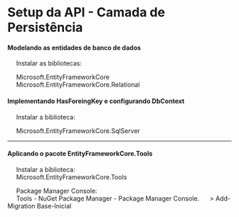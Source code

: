 <h1 align="left">Setup da API - Camada de Persistência</h1>

<h4 align="left">Modelando as entidades de banco de dados</h4>

<p align="left">
  &nbsp;&nbsp;&nbsp;&nbsp;&nbsp;Instalar as bibliotecas:<br />

  &nbsp;&nbsp;&nbsp;&nbsp;&nbsp;Microsoft.EntityFrameworkCore<br />
  &nbsp;&nbsp;&nbsp;&nbsp;&nbsp;Microsoft.EntityFrameworkCore.Relational
</p>

<h4 align="left">Implementando HasForeingKey e configurando DbContext</h4>

<p align="left">
  &nbsp;&nbsp;&nbsp;&nbsp;&nbsp;Instalar a biblioteca:<br />

  &nbsp;&nbsp;&nbsp;&nbsp;&nbsp;Microsoft.EntityFrameworkCore.SqlServer
</p>

<hr />

<h4 align="left">Aplicando o pacote EntityFrameworkCore.Tools</h4>

<p align="left">
  &nbsp;&nbsp;&nbsp;&nbsp;&nbsp;Instalar a biblioteca:<br />
  &nbsp;&nbsp;&nbsp;&nbsp;&nbsp;Microsoft.EntityFrameworkCore.Tools<br />

  &nbsp;&nbsp;&nbsp;&nbsp;&nbsp;Package Manager Console:<br />
  &nbsp;&nbsp;&nbsp;&nbsp;&nbsp;Tools - NuGet Package Manager - Package Manager Console.
  &nbsp;&nbsp;&nbsp;&nbsp;&nbsp;> Add-Migration Base-Inicial
</p>